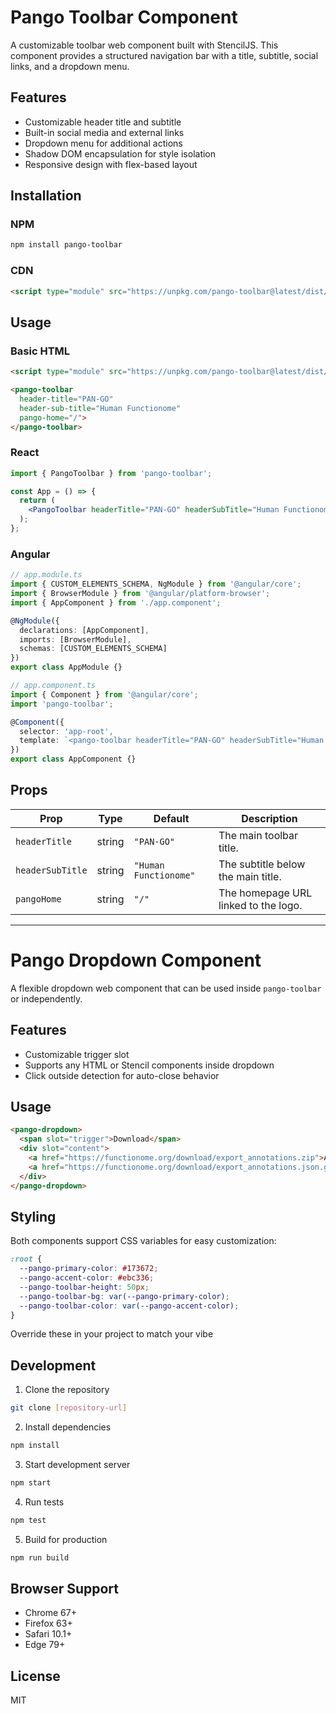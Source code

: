 # Pango Toolbar Component

A customizable toolbar web component built with StencilJS. This component provides a structured navigation bar with a title, subtitle, social links, and a dropdown menu.

## Features

- Customizable header title and subtitle
- Built-in social media and external links
- Dropdown menu for additional actions
- Shadow DOM encapsulation for style isolation
- Responsive design with flex-based layout

## Installation

### NPM

```bash
npm install pango-toolbar
```

### CDN

```html
<script type="module" src="https://unpkg.com/pango-toolbar@latest/dist/pango-toolbar/pango-toolbar.esm.js"></script>
```

## Usage

### Basic HTML

```html
<script type="module" src="https://unpkg.com/pango-toolbar@latest/dist/pango-toolbar/pango-toolbar.esm.js"></script>

<pango-toolbar
  header-title="PAN-GO"
  header-sub-title="Human Functionome"
  pango-home="/">
</pango-toolbar>
```

### React

```jsx
import { PangoToolbar } from 'pango-toolbar';

const App = () => {
  return (
    <PangoToolbar headerTitle="PAN-GO" headerSubTitle="Human Functionome" pangoHome="/" />
  );
};
```

### Angular

```typescript
// app.module.ts
import { CUSTOM_ELEMENTS_SCHEMA, NgModule } from '@angular/core';
import { BrowserModule } from '@angular/platform-browser';
import { AppComponent } from './app.component';

@NgModule({
  declarations: [AppComponent],
  imports: [BrowserModule],
  schemas: [CUSTOM_ELEMENTS_SCHEMA]
})
export class AppModule {}
```

```typescript
// app.component.ts
import { Component } from '@angular/core';
import 'pango-toolbar';

@Component({
  selector: 'app-root',
  template: `<pango-toolbar headerTitle="PAN-GO" headerSubTitle="Human Functionome" pangoHome="/"> </pango-toolbar>`
})
export class AppComponent {}
```

## Props

| Prop             | Type   | Default               | Description                          |
| ---------------- | ------ | --------------------- | ------------------------------------ |
| `headerTitle`    | string | `"PAN-GO"`            | The main toolbar title.              |
| `headerSubTitle` | string | `"Human Functionome"` | The subtitle below the main title.   |
| `pangoHome`      | string | `"/"`                 | The homepage URL linked to the logo. |

---

# Pango Dropdown Component

A flexible dropdown web component that can be used inside `pango-toolbar` or independently.

## Features

- Customizable trigger slot
- Supports any HTML or Stencil components inside dropdown
- Click outside detection for auto-close behavior

## Usage

```html
<pango-dropdown>
  <span slot="trigger">Download</span>
  <div slot="content">
    <a href="https://functionome.org/download/export_annotations.zip">As CSV</a>
    <a href="https://functionome.org/download/export_annotations.json.gz">As JSON</a>
  </div>
</pango-dropdown>
```

## Styling

Both components support CSS variables for easy customization:

```css
:root {
  --pango-primary-color: #173672;
  --pango-accent-color: #ebc336;
  --pango-toolbar-height: 50px;
  --pango-toolbar-bg: var(--pango-primary-color);
  --pango-toolbar-color: var(--pango-accent-color);
}
```

Override these in your project to match your vibe

## Development

1. Clone the repository

```bash
git clone [repository-url]
```

2. Install dependencies

```bash
npm install
```

3. Start development server

```bash
npm start
```

4. Run tests

```bash
npm test
```

5. Build for production

```bash
npm run build
```

## Browser Support

- Chrome 67+
- Firefox 63+
- Safari 10.1+
- Edge 79+

## License

MIT

